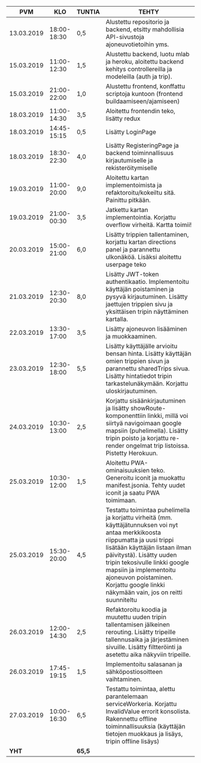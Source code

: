 PVM | KLO | TUNTIA | TEHTY |
|---|---|---|---|
13.03.2019|18:00-18:30|0,5|Alustettu repositorio ja backend, etsitty mahdollisia API-sivustoja ajoneuvotietoihin yms.|
15.03.2019|11:00-12:30|1,5|Alustettu backend, luotu mlab ja heroku, aloitettu backend kehitys controllereilla ja modeleilla (auth ja trip).|
15.03.2019|21:00-22:00|1,0|Alustettu frontend, konffattu scriptoja kuntoon (frontend buildaamiseen/ajamiseen)|
18.03.2019|11:00-14:30|3,5|Aloitettu frontendin teko, lisätty redux|
18.03.2019|14:45-15:15|0,5|Lisätty LoginPage|
18.03.2019|18:30-22:30|4,0|Lisätty RegisteringPage ja backend toiminnallisuus kirjautumiselle ja rekisteröitymiselle|
19.03.2019|11:00-20:00|9,0|Aloitettu kartan implementoimista ja refaktoroitu/kokeiltu sitä. Painittu pitkään.|
19.03.2019|21:00-00:30|3,5|Jatkettu kartan implementointia. Korjattu overflow virheitä. Kartta toimii!|
20.03.2019|15:00-21:00|6,0|Lisätty trippien tallentaminen, korjattu kartan directions panel ja parannettu ulkonäköä. Lisäksi aloitettu userpage teko|
21.03.2019|12:30-20:30|8,0|Lisätty JWT-token authentikaatio. Implementoitu käyttäjän poistaminen ja pysyvä kirjautuminen. Lisätty jaettujen trippien sivu ja yksittäisen tripin näyttäminen kartalla.|
22.03.2019|13:30-17:00|3,5|Lisätty ajoneuvon lisääminen ja muokkaaminen.|
23.03.2019|12:30-18:00|5,5|Lisätty käyttäjälle arvioitu bensan hinta. Lisätty käyttäjän omien trippien sivun ja parannettu sharedTrips sivua. Lisätty hintatiedot tripin tarkastelunäkymään. Korjattu uloskirjautuminen.|
24.03.2019|10:30-13:00|2,5|Korjattu sisäänkirjautuminen ja lisätty showRoute-komponenttiin linkki, millä voi siirtyä navigoimaan google mapsiin (puhelimella). Lisätty tripin poisto ja korjattu re-render ongelmat trip listoissa. Pistetty Herokuun.|
25.03.2019|10:30-12:00|1,5|Aloitettu PWA-ominaisuuksien teko. Generoitu iconit ja muokattu manifest.jsonia. Tehty uudet iconit ja saatu PWA toimimaan.|
25.03.2019|15:30-20:00|4,5|Testattu toimintaa puhelimella ja korjattu virheitä (mm. käyttäjätunnuksen voi nyt antaa merkkikoosta riippumatta ja uusi trippi lisätään käyttäjän listaan ilman päivitystä). Lisätty uuden tripin tekosivulle linkki google mapsiin ja implementoitu ajoneuvon poistaminen. Korjattu google linkki näkymään vain, jos on reitti suunniteltu|
26.03.2019|12:00-14:30|2,5|Refaktoroitu koodia ja muutettu uuden tripin tallentamisen jälkeinen rerouting. Lisätty tripeille tallennusaika ja järjestäminen sivuille. Lisätty filtteröinti ja asetettu aika näkyviin tripeille.|
26.03.2019|17:45-19:15|1,5|Implementoitu salasanan ja sähköpostiosoitteen vaihtaminen.|
27.03.2019|10:00-16:30|6,5|Testattu toimintaa, alettu parantelemaan serviceWorkeria. Korjattu InvalidValue errorit konsolista. Rakennettu offline toiminnallisuuksia (käyttäjän tietojen muokkaus ja lisäys, tripin offline lisäys)|
**YHT**||**65,5**|